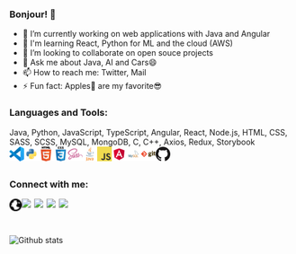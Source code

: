 ### Bonjour! 👋

- 🔭 I’m currently working on web applications with Java and Angular
- 🌱 I'm learning React, Python for ML and the cloud (AWS)  
- 👯 I’m looking to collaborate on open souce projects
- 💬 Ask me about Java, AI and Cars😄
- 📫 How to reach me: Twitter, Mail
- ⚡ Fun fact: Apples🍎 are my favorite😎

### Languages and Tools:
Java, Python, JavaScript, TypeScript, Angular, React, Node.js, HTML, CSS, SASS, SCSS, MySQL, MongoDB, C, C++, Axios, Redux, Storybook
<br/>
<img align="left" alt="Visual Studio Code" width="26px" src="https://raw.githubusercontent.com/github/explore/80688e429a7d4ef2fca1e82350fe8e3517d3494d/topics/visual-studio-code/visual-studio-code.png" />
<img align="left" alt="Python" width="26px" src="https://raw.githubusercontent.com/github/explore/78df643247d429f6cc873026c0622819ad797942/topics/python/python.png" />
<img align="left" alt="HTML" width="26px" src="https://raw.githubusercontent.com/github/explore/80688e429a7d4ef2fca1e82350fe8e3517d3494d/topics/html/html.png" />
<img align="left" alt="CSS" width="26px" src="https://raw.githubusercontent.com/github/explore/80688e429a7d4ef2fca1e82350fe8e3517d3494d/topics/css/css.png" />
<img align="left" alt="SASS" width="26px" src="https://raw.githubusercontent.com/github/explore/80688e429a7d4ef2fca1e82350fe8e3517d3494d/topics/sass/sass.png" />
<img align="left" alt="Java" width="26px" src="https://raw.githubusercontent.com/github/explore/80688e429a7d4ef2fca1e82350fe8e3517d3494d/topics/java/java.png" />
<img align="left" alt="JavaScript" width="26px" src="https://raw.githubusercontent.com/github/explore/80688e429a7d4ef2fca1e82350fe8e3517d3494d/topics/javascript/javascript.png" />
<img align="left" alt="Angular" width="26px" src="https://raw.githubusercontent.com/github/explore/78df643247d429f6cc873026c0622819ad797942/topics/angular/angular.png" />
<img align="left" alt="MySQL" width="26px" src="https://raw.githubusercontent.com/github/explore/80688e429a7d4ef2fca1e82350fe8e3517d3494d/topics/mysql/mysql.png" />
<img align="left" alt="Git" width="26px" src="https://raw.githubusercontent.com/github/explore/80688e429a7d4ef2fca1e82350fe8e3517d3494d/topics/git/git.png" />
<img align="left" alt="GitHub" width="26px" src="https://raw.githubusercontent.com/github/explore/78df643247d429f6cc873026c0622819ad797942/topics/github/github.png" />
<br/>
<br>
### Connect with me:

 [<img align="left" width="22px" src="https://raw.githubusercontent.com/iconic/open-iconic/master/svg/globe.svg" />][website]
 [<img align="left" width="22px" src="https://cdn.jsdelivr.net/npm/simple-icons@v3/icons/dev-dot-to.svg" />][dev.to]
 [<img align="left" width="22px" src="https://cdn.jsdelivr.net/npm/simple-icons@v3/icons/linkedin.svg" />][linkedin]
 [<img align="left" width="22px" src="https://cdn.jsdelivr.net/npm/simple-icons@v3/icons/twitter.svg" />][twitter]
 [<img align="left" width="22px" src="https://cdn.jsdelivr.net/npm/simple-icons@v3/icons/instagram.svg" />][instagram]
 
[website]: https://briangor.github.io/
[twitter]: https://twitter.com/brianxgor
[instagram]: https://www.instagram.com/brian.gor
[linkedin]: https://www.linkedin.com/in/brian-gor
[dev.to]: https://www.dev.to/briangor
<br/>
<br/>
<br/>

![Github stats](https://github-readme-stats.vercel.app/api?username=briangor)

